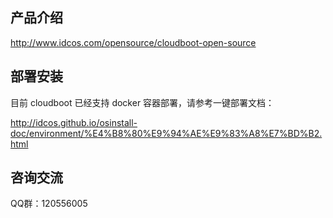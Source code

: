 ## 产品介绍

http://www.idcos.com/opensource/cloudboot-open-source



## 部署安装

目前 cloudboot 已经支持 docker 容器部署，请参考一键部署文档：

http://idcos.github.io/osinstall-doc/environment/%E4%B8%80%E9%94%AE%E9%83%A8%E7%BD%B2.html



## 咨询交流

QQ群：120556005